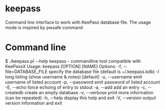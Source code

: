keepass
=======

Command line interface to work with KeePass database file. The usage mode is inspired by pwsafe command

Command line
============

$ ./keepass.pl --help
keepass - commandline tool compatible with KeePassX
Usage: keepass [OPTION] [NAME]
Options:
  -f, --file=DATABASE_FILE   specify the database file (default is ~/.keepass.kdb)
  -l                         long listing (show username & notes) [default]
  -u, --username             emit username of listed account
  -p, --password             emit password of listed account
  -E, --echo                 force echoing of entry to stdout
  -a, --add                  add an entry
  -c, --createdb             create an empty database
  -v, --verbose              print more information (can be repeated)
  -h, --help                 display this help and exit
  -V, --version              output version information and exit
